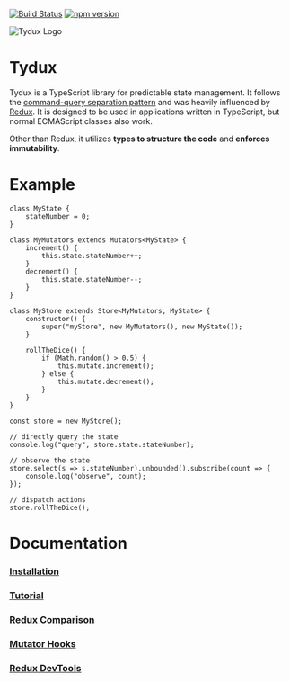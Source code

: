 
[![Build Status](https://travis-ci.org/w11k/Tydux.svg?branch=master)](https://travis-ci.org/w11k/Tydux)
[![npm version](https://badge.fury.io/js/%40w11k%2Ftydux.svg)](https://badge.fury.io/js/%40w11k%2Ftydux)

![Tydux Logo](https://raw.githubusercontent.com/w11k/Tydux/master/doc/tydux_logo.png)

# Tydux

Tydux is a TypeScript library for predictable state management. It follows the [command-query separation pattern](https://en.wikipedia.org/wiki/Command%E2%80%93query_separation) and was heavily influenced by [Redux](https://github.com/reactjs/redux). It is designed to be used in applications written in TypeScript, but normal ECMAScript classes also work.

Other than Redux, it utilizes **types to structure the code** and **enforces immutability**.

# Example

    class MyState {
        stateNumber = 0;
    }

    class MyMutators extends Mutators<MyState> {
        increment() {
            this.state.stateNumber++;
        }
        decrement() {
            this.state.stateNumber--;
        }
    }

    class MyStore extends Store<MyMutators, MyState> {
        constructor() {
            super("myStore", new MyMutators(), new MyState());
        }
        
        rollTheDice() {
            if (Math.random() > 0.5) {
                this.mutate.increment();
            } else {
                this.mutate.decrement();
            }
        }
    }

    const store = new MyStore();

    // directly query the state
    console.log("query", store.state.stateNumber);

    // observe the state
    store.select(s => s.stateNumber).unbounded().subscribe(count => {
        console.log("observe", count);
    });

    // dispatch actions
    store.rollTheDice();

# Documentation

### [Installation](https://github.com/Tydux/Tydux/tree/master/doc/installation.md)
### [Tutorial](https://github.com/Tydux/Tydux/tree/master/doc/tutorial.md)
### [Redux Comparison](https://github.com/Tydux/Tydux/tree/master/doc/redux_comparison.md)
### [Mutator Hooks](https://github.com/Tydux/Tydux/tree/master/doc/mutators-hooks.md)
### [Redux DevTools](https://github.com/Tydux/Tydux/tree/master/doc/redux-devtools.md)

